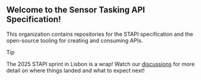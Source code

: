 ## Welcome to the Sensor Tasking API Specification!

This organization contains repositories for the STAPI specification and the open-source tooling for creating and consuming APIs.

> [!TIP]
> The 2025 STAPI sprint in Lisbon is a wrap!
> Watch our [discussions](https://github.com/orgs/stapi-spec/discussions) for more detail on where things landed and what to expect next!
